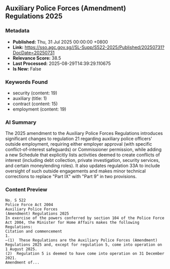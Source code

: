 
## Auxiliary Police Forces (Amendment) Regulations 2025

### Metadata
- **Published:** Thu, 31 Jul 2025 00:00:00 +0800
- **Link:** https://sso.agc.gov.sg//SL-Supp/S522-2025/Published/20250731?DocDate=20250731
- **Relevance Score:** 38.5
- **Last Processed:** 2025-08-29T14:39:29.110675
- **Is New:** False

### Keywords Found
- security (content: 19)
- auxiliary (title: 1)
- contract (content: 15)
- employment (content: 19)

### AI Summary
The 2025 amendment to the Auxiliary Police Forces Regulations introduces significant changes to regulation 21 regarding auxiliary police officers' outside employment, requiring either employer approval (with specific conflict-of-interest safeguards) or Commissioner permission, while adding a new Schedule that explicitly lists activities deemed to create conflicts of interest (including debt collection, private investigation, security services, and certain moneylending roles). It also updates regulation 33A to include oversight of such outside engagements and makes minor technical corrections to replace "Part IX" with "Part 9" in two provisions.

### Content Preview
```
No. S 522
Police Force Act 2004
Auxiliary Police Forces
(Amendment) Regulations 2025
In exercise of the powers conferred by section 104 of the Police Force Act 2004, the Minister for Home Affairs makes the following Regulations:
Citation and commencement
1.
—(1)  These Regulations are the Auxiliary Police Forces (Amendment) Regulations 2025 and, except for regulation 5, come into operation on 1 August 2025.
(2)  Regulation 5 is deemed to have come into operation on 31 December 2021.
Amendment of...
```
